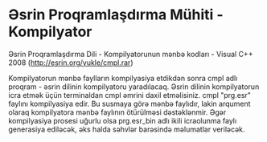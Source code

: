 # Əsrin Proqramlaşdırma Mühiti - Kompilyator

Əsrin Proqramlaşdırma Dili - Kompilyatorunun mənbə kodları - Visual C++ 2008 (http://esrin.org/yukle/cmpl.rar)  

Kompilyatorun mənbə faylların kompilyasiya etdikdən sonra cmpl adlı proqram - əsrin dilinin kompilyatoru yaradılacaq. 
Əsrin dilinin kompilyatorun icra etmək üçün terminaldan cmpl əmrini daxil etməlisiniz. cmpl "prg.esr" faylını kompilyasiya 
edir. Bu susmaya görə mənbə faylıdır, lakin arqument olaraq kompilyatora mənbə faylının ötürülməsi dəstəklənmir. Əgər kompilyasiya
prosesi uğurlu olsa prg.esr_bin adlı ikili icraolunma faylı generasiya ediləcək, əks halda səhvlər barəsində məlumatlar veriləcək.
